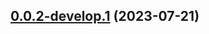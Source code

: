 ## [0.0.2-develop.1](https://git.lumeweb.com/LumeWeb/kernel-sandbox/compare/v0.0.1...v0.0.2-develop.1) (2023-07-21)
